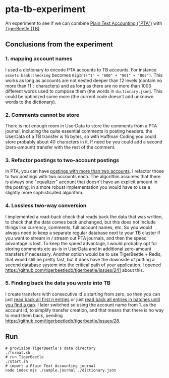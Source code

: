 # pta-tb-experiment
An experiment to see if we can combine [Plain Text Accounting ("PTA")](https://plaintextaccounting.org/) with [TigerBeetle (TB)](https://tigerbeetle.com/)

## Conclusions from the experiment

### 1. mapping account names

I used a dictionary to encode PTA accounts to TB accounts. For instance
`assets:bank:checking` becomes `BigInt("1" + "000" + "001" + "002")`. This works as long as accounts are not nested deeper than 12 levels (contain no more than 11 `:` characters) and as long as there are no more than 1000 different words used to compose them (the words in `dictionary.json`).
This could be optimized some more (the current code doesn't add unknown words to the dictionary).

### 2. Comments cannot be store
There is not enough room in UserData to store the comments from a PTA journal, including the quite essential comments in posting headers.
the UserData of a TB transfer is 16 bytes, so with Huffman Coding you could store probably about 40 characters in it. If need be you could add a second (zero-amount) transfer with the rest of the comment.

### 3. Refactor postings to two-account postings
In PTA, you can have [postings with more than two accounts](https://github.com/pondersource/pta-tb-experiment/blob/main/sample.journal#L43-L46). I refactor those to two postings with two accounts each. The algorithm assumes that there is always one "equalizer" account that doesn't have an explicit amount in the posting; in a more robust implementation you would have to use a slightly more sophisticated algorithm.

### 4. Lossless two-way conversion
I implemented a read-back check that reads back the data that was written, to check that the data comes back unchanged, but this does not include
things like currency, comments, full account names, etc. So you would always need to keep a separate regular database next to your TB cluster if you want to stream in / stream out PTA journals, and then the speed advantage is lost. To keep the speed advantage, I would probably opt for storing comments etc as-is in UserData and in additional zero-amount transfers if necessary. Another option would be to use TigerBeetle + Redis, that would still be pretty fast, but it does have the downside of putting a second database system into the critical path of your application. I opened https://github.com/tigerbeetledb/tigerbeetle/issues/241 about this.

### 5. Finding back the data you wrote into TB
I create transfers with consecutive id's starting from zero, so then you can just [read back all first n entries](https://github.com/pondersource/pta-tb-experiment/blob/main/index.mjs#L146-L148) or just [read back all entries in batches until you find a gap](https://github.com/pondersource/pta-tb-experiment/blob/e0179ee367cf0267e7295029c8be5c6a8410b2dc/test.mjs#L74-L86). I later switched so using the account name from 1. as the account id, to simplify transfer creation, and that means that there is no way to read them back, pending https://github.com/tigerbeetledb/tigerbeetle/issues/28.


## Run

```
# provision TigerBeetle's data directory
./format.sh
# run TigerBeetle
./start.sh
# import a Plain Text Accounting journal
node index.mjs ./sample.journal ./dictionary.json
```
